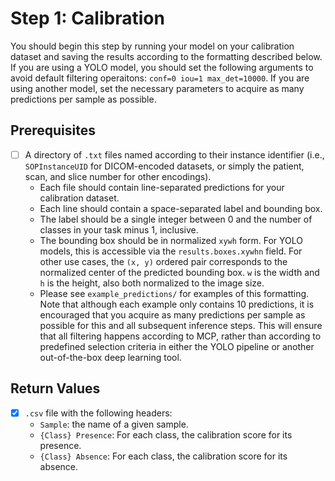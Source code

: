 # Step 1: Calibration
You should begin this step by running your model on your calibration dataset and saving the results according to the formatting described below. If you are using a YOLO model, you should set the following arguments to avoid default filtering operaitons:  ```conf=0 iou=1 max_det=10000```. If you are using another model, set the necessary parameters to acquire as many predictions per sample as possible.

## Prerequisites
- [ ] A directory of ```.txt``` files named according to their instance identifier (i.e., ```SOPInstanceUID``` for DICOM-encoded datasets, or simply the patient, scan, and slice number for other encodings). 
    - Each file should contain line-separated predictions for your calibration dataset.
    - Each line should contain a space-separated label and bounding box. 
    - The label should be a single integer between 0 and the number of classes in your task minus 1, inclusive. 
    - The bounding box should be in normalized ```xywh``` form. For YOLO models, this is accessible via the ```results.boxes.xywhn``` field. For other use cases, the ```(x, y)``` ordered pair corresponds to the normalized center of the predicted bounding box. ```w``` is the width and ```h``` is the height, also both normalized to the image size. 
    - Please see ```example_predictions/``` for examples of this formatting. Note that although each example only contains 10 predictions, it is encouraged that you acquire as many predictions per sample as possible for this and all subsequent inference steps. This will ensure that all filtering happens according to MCP, rather than according to predefined selection criteria in either the YOLO pipeline or another out-of-the-box deep learning tool. 
## Return Values
- [x] ```.csv``` file with the following headers:
    - ```Sample```: the name of a given sample.
    - ```{Class} Presence```: For each class, the calibration score for its presence.
    - ```{Class} Absence```: For each class, the calibration score for its absence.
